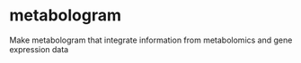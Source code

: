 # metabologram
Make metabologram that integrate information from metabolomics and gene expression data 
